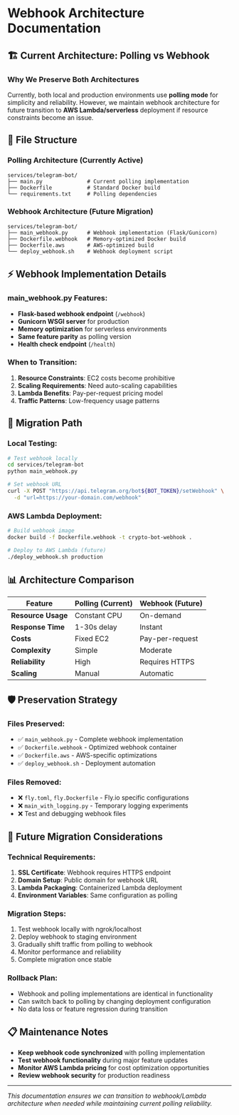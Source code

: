 # Webhook Architecture Documentation

## 🏗️ Current Architecture: Polling vs Webhook

### **Why We Preserve Both Architectures**

Currently, both local and production environments use **polling mode** for simplicity and reliability. However, we maintain webhook architecture for future transition to **AWS Lambda/serverless** deployment if resource constraints become an issue.

## 📁 File Structure

### **Polling Architecture (Currently Active)**
```
services/telegram-bot/
├── main.py              # Current polling implementation
├── Dockerfile           # Standard Docker build
└── requirements.txt     # Polling dependencies
```

### **Webhook Architecture (Future Migration)**
```
services/telegram-bot/
├── main_webhook.py      # Webhook implementation (Flask/Gunicorn)
├── Dockerfile.webhook   # Memory-optimized Docker build
├── Dockerfile.aws       # AWS-optimized build
└── deploy_webhook.sh    # Webhook deployment script
```

## ⚡ Webhook Implementation Details

### **main_webhook.py Features:**
- **Flask-based webhook endpoint** (`/webhook`)
- **Gunicorn WSGI server** for production
- **Memory optimization** for serverless environments
- **Same feature parity** as polling version
- **Health check endpoint** (`/health`)

### **When to Transition:**
1. **Resource Constraints**: EC2 costs become prohibitive
2. **Scaling Requirements**: Need auto-scaling capabilities
3. **Lambda Benefits**: Pay-per-request pricing model
4. **Traffic Patterns**: Low-frequency usage patterns

## 🔧 Migration Path

### **Local Testing:**
```bash
# Test webhook locally
cd services/telegram-bot
python main_webhook.py

# Set webhook URL
curl -X POST "https://api.telegram.org/bot${BOT_TOKEN}/setWebhook" \
  -d "url=https://your-domain.com/webhook"
```

### **AWS Lambda Deployment:**
```bash
# Build webhook image
docker build -f Dockerfile.webhook -t crypto-bot-webhook .

# Deploy to AWS Lambda (future)
./deploy_webhook.sh production
```

## 📊 Architecture Comparison

| Feature | Polling (Current) | Webhook (Future) |
|---------|------------------|------------------|
| **Resource Usage** | Constant CPU | On-demand |
| **Response Time** | 1-30s delay | Instant |
| **Costs** | Fixed EC2 | Pay-per-request |
| **Complexity** | Simple | Moderate |
| **Reliability** | High | Requires HTTPS |
| **Scaling** | Manual | Automatic |

## 🛡️ Preservation Strategy

### **Files Preserved:**
- ✅ `main_webhook.py` - Complete webhook implementation
- ✅ `Dockerfile.webhook` - Optimized webhook container
- ✅ `Dockerfile.aws` - AWS-specific optimizations
- ✅ `deploy_webhook.sh` - Deployment automation

### **Files Removed:**
- ❌ `fly.toml`, `fly.Dockerfile` - Fly.io specific configurations
- ❌ `main_with_logging.py` - Temporary logging experiments
- ❌ Test and debugging webhook files

## 🎯 Future Migration Considerations

### **Technical Requirements:**
1. **SSL Certificate**: Webhook requires HTTPS endpoint
2. **Domain Setup**: Public domain for webhook URL
3. **Lambda Packaging**: Containerized Lambda deployment
4. **Environment Variables**: Same configuration as polling

### **Migration Steps:**
1. Test webhook locally with ngrok/localhost
2. Deploy webhook to staging environment
3. Gradually shift traffic from polling to webhook
4. Monitor performance and reliability
5. Complete migration once stable

### **Rollback Plan:**
- Webhook and polling implementations are identical in functionality
- Can switch back to polling by changing deployment configuration
- No data loss or feature regression during transition

## 📋 Maintenance Notes

- **Keep webhook code synchronized** with polling implementation
- **Test webhook functionality** during major feature updates
- **Monitor AWS Lambda pricing** for cost optimization opportunities
- **Review webhook security** for production readiness

---

*This documentation ensures we can transition to webhook/Lambda architecture when needed while maintaining current polling reliability.*